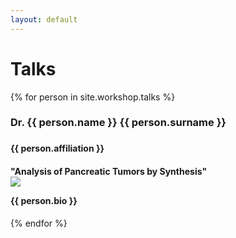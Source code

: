 ```yaml
---
layout: default
---
```


# Talks
{% for person in site.workshop.talks %}
<div class="speaker">
    <div class="details" >
    <h3 class="name">Dr. {{ person.name }} {{ person.surname }}<h3>
    <h4 class="affiliation">{{ person.affiliation }}<h4>
    <span class="title">"Analysis of Pancreatic Tumors by Synthesis"<span>
        <div>
            <img src="{{ person.pic }}"/>
        </div>
        <div class="bio">
            <p>{{ person.bio }}</p>
        </div>
    </div>
</div>
{% endfor %}


